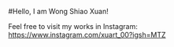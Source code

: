 #Hello, I am Wong Shiao Xuan! 

Feel free to visit my works in Instagram:
https://www.instagram.com/xuart_00?igsh=MTZ
